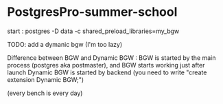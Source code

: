 # PostgresPro-summer-school

start : postgres -D data -c shared_preload_libraries=my_bgw

TODO: add a dymanic bgw (I'm too lazy)

Difference between BGW and Dynamic BGW :
  BGW is started by the main process (postgres aka postmaster), and BGW starts working just after launch
  Dynamic BGW is started by backend (you need to write "create extension Dynamic BGW;")

(every bench is every day)
